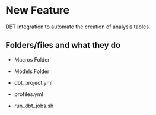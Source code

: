 # New Feature

DBT integration to automate the creation of analysis tables.

## Folders/files and what they do

- Macros Folder

- Models Folder

- dbt_project.yml

- profiles.yml

- run_dbt_jobs.sh
